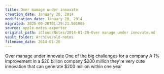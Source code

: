 ```yaml
---
title: Over manage under innovate
creation_date: January 20, 2014
modification_date: January 20, 2014
migrated: 2025-09-20T01:29:21.501005
source: apple-notes-exporter
original_path: iCloud/Notes/2014-01-20-Over manage under innovate.md
vault_folder: Archive/old-notes
filename_date: 2014-01-20
---
```



Over manage under innovate
One of the big challenges for a company
A 1% improvement in a $20 billion company $200 million they're very cute innovation that can generate $200 million within one year
